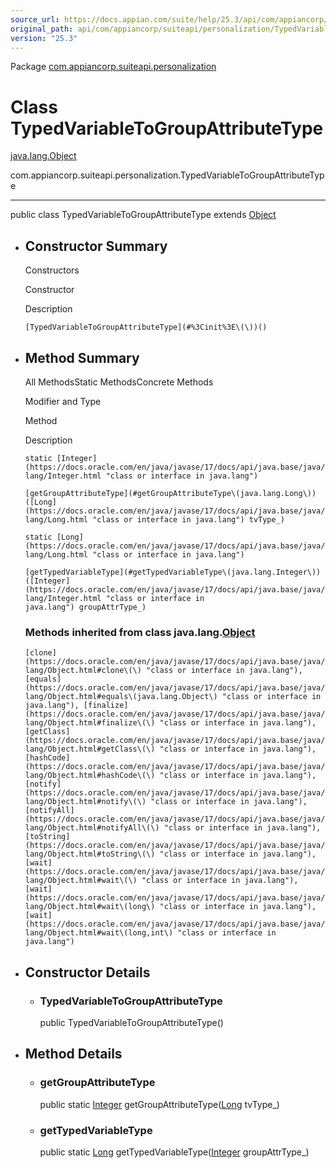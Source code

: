 ```yaml
---
source_url: https://docs.appian.com/suite/help/25.3/api/com/appiancorp/suiteapi/personalization/TypedVariableToGroupAttributeType.html
original_path: api/com/appiancorp/suiteapi/personalization/TypedVariableToGroupAttributeType.html
version: "25.3"
---
```


Package [com.appiancorp.suiteapi.personalization](package-summary.html)

# Class TypedVariableToGroupAttributeType

[java.lang.Object](https://docs.oracle.com/en/java/javase/17/docs/api/java.base/java/lang/Object.html "class or interface in java.lang")

com.appiancorp.suiteapi.personalization.TypedVariableToGroupAttributeType

* * *

public class TypedVariableToGroupAttributeType extends [Object](https://docs.oracle.com/en/java/javase/17/docs/api/java.base/java/lang/Object.html "class or interface in java.lang")

-   ## Constructor Summary

    Constructors

    Constructor

    Description

    `[TypedVariableToGroupAttributeType](#%3Cinit%3E\(\))()`

-   ## Method Summary

    All MethodsStatic MethodsConcrete Methods

    Modifier and Type

    Method

    Description

    `static [Integer](https://docs.oracle.com/en/java/javase/17/docs/api/java.base/java/lang/Integer.html "class or interface in java.lang")`

    `[getGroupAttributeType](#getGroupAttributeType\(java.lang.Long\))([Long](https://docs.oracle.com/en/java/javase/17/docs/api/java.base/java/lang/Long.html "class or interface in java.lang") tvType_)`

    `static [Long](https://docs.oracle.com/en/java/javase/17/docs/api/java.base/java/lang/Long.html "class or interface in java.lang")`

    `[getTypedVariableType](#getTypedVariableType\(java.lang.Integer\))([Integer](https://docs.oracle.com/en/java/javase/17/docs/api/java.base/java/lang/Integer.html "class or interface in java.lang") groupAttrType_)`

    ### Methods inherited from class java.lang.[Object](https://docs.oracle.com/en/java/javase/17/docs/api/java.base/java/lang/Object.html "class or interface in java.lang")

    `[clone](https://docs.oracle.com/en/java/javase/17/docs/api/java.base/java/lang/Object.html#clone\(\) "class or interface in java.lang"), [equals](https://docs.oracle.com/en/java/javase/17/docs/api/java.base/java/lang/Object.html#equals\(java.lang.Object\) "class or interface in java.lang"), [finalize](https://docs.oracle.com/en/java/javase/17/docs/api/java.base/java/lang/Object.html#finalize\(\) "class or interface in java.lang"), [getClass](https://docs.oracle.com/en/java/javase/17/docs/api/java.base/java/lang/Object.html#getClass\(\) "class or interface in java.lang"), [hashCode](https://docs.oracle.com/en/java/javase/17/docs/api/java.base/java/lang/Object.html#hashCode\(\) "class or interface in java.lang"), [notify](https://docs.oracle.com/en/java/javase/17/docs/api/java.base/java/lang/Object.html#notify\(\) "class or interface in java.lang"), [notifyAll](https://docs.oracle.com/en/java/javase/17/docs/api/java.base/java/lang/Object.html#notifyAll\(\) "class or interface in java.lang"), [toString](https://docs.oracle.com/en/java/javase/17/docs/api/java.base/java/lang/Object.html#toString\(\) "class or interface in java.lang"), [wait](https://docs.oracle.com/en/java/javase/17/docs/api/java.base/java/lang/Object.html#wait\(\) "class or interface in java.lang"), [wait](https://docs.oracle.com/en/java/javase/17/docs/api/java.base/java/lang/Object.html#wait\(long\) "class or interface in java.lang"), [wait](https://docs.oracle.com/en/java/javase/17/docs/api/java.base/java/lang/Object.html#wait\(long,int\) "class or interface in java.lang")`

-   ## Constructor Details

    -   ### TypedVariableToGroupAttributeType

        public TypedVariableToGroupAttributeType()

-   ## Method Details

    -   ### getGroupAttributeType

        public static [Integer](https://docs.oracle.com/en/java/javase/17/docs/api/java.base/java/lang/Integer.html "class or interface in java.lang") getGroupAttributeType([Long](https://docs.oracle.com/en/java/javase/17/docs/api/java.base/java/lang/Long.html "class or interface in java.lang") tvType\_)

    -   ### getTypedVariableType

        public static [Long](https://docs.oracle.com/en/java/javase/17/docs/api/java.base/java/lang/Long.html "class or interface in java.lang") getTypedVariableType([Integer](https://docs.oracle.com/en/java/javase/17/docs/api/java.base/java/lang/Integer.html "class or interface in java.lang") groupAttrType\_)